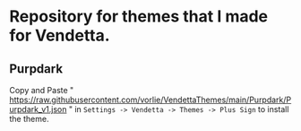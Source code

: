 # Repository for themes that I made for Vendetta.

## Purpdark
Copy and Paste " https://raw.githubusercontent.com/vorlie/VendettaThemes/main/Purpdark/Purpdark_v1.json " in `Settings -> Vendetta -> Themes -> Plus Sign` to install the theme.

